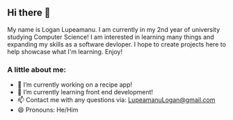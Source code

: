 <h2>Hi there 👋</h2>

My name is Logan Lupeamanu. I am currently in my 2nd year of university studying Computer Science! I am interested in learning many things and expanding my skills as a software devloper. I hope to create projects here to help showcase what I'm learning. Enjoy!


### A little about me:
- 🔭 I’m currently working on a recipe app!
- 🌱 I’m currently learning front end development!
- 📫 Contact me with any questions via: LupeamanuLogan@gmail.com
- 😄 Pronouns: He/Him
